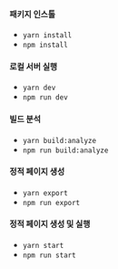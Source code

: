   #### 패키지 인스톨
  - `yarn install`
  - `npm install`
  
  #### 로컬 서버 실행
  - `yarn dev`
  - `npm run dev`

  #### 빌드 분석
  - `yarn build:analyze`
  - `npm run build:analyze`

  #### 정적 페이지 생성
  - `yarn export`
  - `npm run export`

  #### 정적 페이지 생성 및 실행
  - `yarn start`
  - `npm run start`
